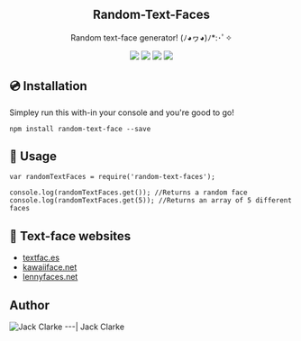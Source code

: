 

<h2  align="center">Random-Text-Faces</h2>
<p  align="center">Random text-face generator! (ﾉ◕ヮ◕)ﾉ*:･ﾟ✧<p>
  

  <p align="center">
    <a href="https://github.com/tokyojack/Random-Text-Faces/stargazers"><img src="https://img.shields.io/github/stars/tokyojack/Random-Text-Faces.svg?style=flat-square"></a>
<a href="https://github.com/tokyojack/Random-Text-Faces/issues"><img src="https://img.shields.io/github/issues/tokyojack/Random-Text-Faces.svg?style=flat-square"></a>
<a href="https://github.com/tokyojack/Random-Text-Faces/network"><img src="https://img.shields.io/github/forks/tokyojack/Random-Text-Faces.svg?style=flat-square"></a>
  <a href="https://twitter.com/intent/tweet?text=Wow:&url=https%3A%2F%2Fgithub.com%2Ftokyojack%2FRandom-Text-Faces"><img src="https://img.shields.io/twitter/url/https/github.com/tokyojack/Random-Text-Faces.svg?style=social&style=plastic"></a>
  </p>
  
  
## :cd: Installation

Simpley run this with-in your console and you're good to go!
```
npm install random-text-face --save
```


## :straight_ruler: Usage

  ```
  var randomTextFaces = require('random-text-faces');
  
  console.log(randomTextFaces.get()); //Returns a random face
  console.log(randomTextFaces.get(5)); //Returns an array of 5 different faces
  ```
## :open_file_folder: Text-face websites

- [textfac.es](https://textfac.es/)
- [kawaiiface.net](http://kawaiiface.net)
- [lennyfaces.net]( https://www.lennyfaces.net/dongers)

## Author


![Jack Clarke](https://avatars1.githubusercontent.com/u/19690448?s=96&v=4)
---|
Jack Clarke
